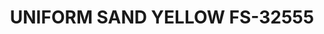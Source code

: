 ---
layout: product
title: "UNIFORM SAND YELLOW FS-32555"
price: "300" 
desc: "Akrilna boja 17mL - Metalik"
img_path: "/assets/img/AMMO.F-510.jpg"
brand: "AMMO"
available: false
special_offer: false
new: false
soon: false
cat: "020000"
subcat: "020100"
subsubcat: "020101"
sifra: "AMMO.F-510"
popular: false
---
